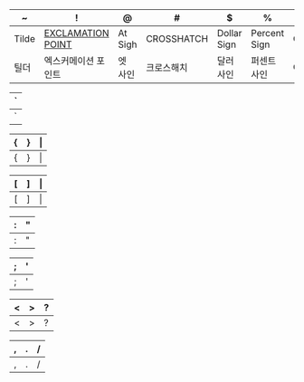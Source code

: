 
|\~|\!|\@|\#|\$|\%|\^|\&|\*|\(|\)|\_|\+|
--------- | --------- |--------- | --------- |--------- | --------- |--------- | --------- |--------- | --------- |--------- | --------- |--------- 
|Tilde|[EXCLAMATION POINT](https://translate.google.com/?um=1&ie=UTF-8&hl=ko&client=tw-ob#en/ko/EXCLAMATION%20POINT)|At Sigh|CROSSHATCH|	Dollar Sign|Percent Sign|Caret|	Ampersand|Asterisk| left Parenthesis |right Parenthesis|Underscore|Plus|
|틸더|엑스커메이션 포인트|엣 사인|크로스해치|달러 사인|퍼센트 사인|Caret|앤퍼센트|아스테리스크|레프트 퍼렌서시스|라이트 퍼렌서시스|언더스코어|플러스|
  
|\`|
--------- |
|\`|

|\{|\}|\|
--------- |--------- |--------- |
|\{|\}|\|

|\[|\]|\\|
--------- |--------- |--------- |
|\[|\]|\\|

|\:|\"|
--------- |--------- |
|\:|\"|

|\;|\'|
--------- |--------- |
|\;|\'|

|\<|\>|\?|
--------- |--------- |--------- |
|\<|\>|\?|

|\,|\.|\/|
--------- |--------- |--------- |
|\,|\.|\/|






